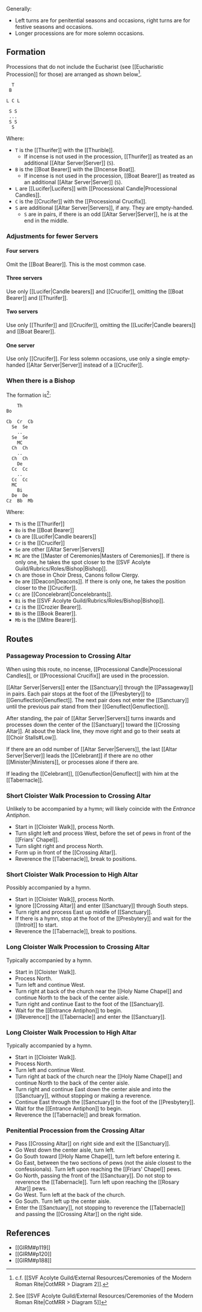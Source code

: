 Generally:
- Left turns are for penitential seasons and occasions, right turns are for festive seasons and occasions.
- Longer processions are for more solemn occasions.

## Formation
Processions that do not include the Eucharist (see [[Eucharistic Procession]] for those) are arranged as shown below[^diagram].
```
  T
 B

L C L

 S S
 ...
 S S
  S
```
Where:
- `T` is the [[Thurifer]] with the [[Thurible]].
	- If incense is not used in the procession, [[Thurifer]] as treated as an additional [[Altar Server|Server]] (`S`).
- `B` is the [[Boat Bearer]] with the [[Incense Boat]].
	- If incense is not used in the procession, [[Boat Bearer]] as treated as an additional [[Altar Server|Server]] (`S`).
- `L` are [[Lucifer|Lucifers]] with [[Processional Candle|Processional Candles]].
- `C` is the [[Crucifer]] with the [[Processional Crucifix]].
- `S` are additional [[Altar Server|Servers]], if any. They are empty-handed.
	- `S` are in pairs, if there is an odd [[Altar Server|Server]], he is at the end in the middle.

[^diagram]: c.f. [[SVF Acolyte Guild/External Resources/Ceremonies of the Modern Roman Rite|CotMRR > Diagram 2]].

### Adjustments for fewer Servers

#### Four servers
Omit the [[Boat Bearer]]. This is the most common case.

#### Three servers
Use only [[Lucifer|Candle bearers]] and [[Crucifer]], omitting the [[Boat Bearer]] and [[Thurifer]].

#### Two servers
Use only [[Thurifer]] and [[Crucifer]], omitting the [[Lucifer|Candle bearers]] and [[Boat Bearer]].

#### One server
Use only [[Crucifer]]. For less solemn occasions, use only a single empty-handed [[Altar Server|Server]] instead of a [[Crucifer]].

### When there is a Bishop
The formation is[^bishop]:

```
    Th
Bo

Cb  Cr  Cb
  Se  Se
    ..
  Se  Se
    MC
  Ch  Ch
    ..
  Ch  Ch
    De
  Cc  Cc
    ..
  Cc  Cc
  MC
    Bi
  De  De
Cz  Bb  Mb
```
Where:
- `Th` is the [[Thurifer]]
- `Bo` is the [[Boat Bearer]]
- `Cb` are [[Lucifer|Candle bearers]]
- `Cr` is the [[Crucifer]]
- `Se` are other [[Altar Server|Servers]]
- `MC` are the [[Master of Ceremonies|Masters of Ceremonies]]. If there is only one, he takes the spot closer to the [[SVF Acolyte Guild/Rubrics/Roles/Bishop|Bishop]].
- `Ch` are those in Choir Dress, Canons follow Clergy.
- `De` are [[Deacon|Deacons]]. If there is only one, he takes the position closer to the [[Crucifer]].
- `Cc` are [[Concelebrant|Concelebrants]].
- `Bi` is the [[SVF Acolyte Guild/Rubrics/Roles/Bishop|Bishop]].
- `Cz` is the [[Crozier Bearer]].
- `Bb` is the [[Book Bearer]].
- `Mb` is the [[Mitre Bearer]].

[^bishop]: See [[SVF Acolyte Guild/External Resources/Ceremonies of the Modern Roman Rite|CotMRR > Diagram 5]]

## Routes

### Passageway Procession to Crossing Altar
When using this route, no incense, [[Processional Candle|Processional Candles]], or [[Processional Crucifix]] are used in the procession.

[[Altar Server|Servers]] enter the [[Sanctuary]] through the [[Passageway]] in pairs. Each pair stops at the foot of the [[Presbytery]] to [[Genuflection|Genuflect]]. The next pair does not enter the [[Sanctuary]] until the previous pair stand from their [[Genuflect|Genuflection]].

After standing, the pair of [[Altar Server|Servers]] turns inwards and processes down the center of the [[Sanctuary]] toward the [[Crossing Altar]]. At about the black line, they move right and  go to their seats at [[Choir Stalls#Low]].

If there are an odd number of [[Altar Server|Servers]], the last [[Altar Server|Server]] leads the [[Celebrant]] if there are no other [[Minister|Ministers]], or processes alone if there are.

If leading the [[Celebrant]], [[Genuflection|Genuflect]] with him at the [[Tabernacle]]. 

### Short Cloister Walk Procession to Crossing Altar
Unlikely to be accompanied by a hymn; will likely coincide with the _Entrance Antiphon_.

- Start in [[Cloister Walk]], process North.
- Turn slight left and process West, before the set of pews in front of the [[Friars' Chapel]].
- Turn slight right and process North.
- Form up in front of the [[Crossing Altar]].
- Reverence the [[Tabernacle]], break to positions.

### Short Cloister Walk Procession to High Altar
Possibly accompanied by a hymn.

- Start in [[Cloister Walk]], process North.
- Ignore [[Crossing Altar]] and enter [[Sanctuary]] through South steps.
- Turn right and process East up middle of [[Sanctuary]].
- If there is a hymn, stop at the foot of the [[Presbytery]] and wait for the [[Introit]] to start.
- Reverence the [[Tabernacle]], break to positions.

### Long Cloister Walk Procession to Crossing Altar
Typically accompanied by a hymn.

- Start in [[Cloister Walk]].
- Process North.
- Turn left and continue West.
- Turn right at back of the church near the [[Holy Name Chapel]] and continue North to the back of the center aisle.
- Turn right and continue East to the foot of the [[Sanctuary]].
- Wait for the [[Entrance Antiphon]] to begin.
- [[Reverence]] the [[Tabernacle]] and enter the [[Sanctuary]].

### Long Cloister Walk Procession to High Altar
Typically accompanied by a hymn.

- Start in [[Cloister Walk]].
- Process North.
- Turn left and continue West.
- Turn right at back of the church near the [[Holy Name Chapel]] and continue North to the back of the center aisle.
- Turn right and continue East down the center aisle and into the [[Sanctuary]], without stopping or making a reverence.
- Continue East through the [[Sanctuary]] to the foot of the [[Presbytery]].
- Wait for the [[Entrance Antiphon]] to begin.
- Reverence the [[Tabernacle]] and break formation.

### Penitential Procession from the Crossing Altar
- Pass [[Crossing Altar]] on right side and exit the [[Sanctuary]].
- Go West down the center aisle, turn left.
- Go South toward [[Holy Name Chapel]], turn left before entering it.
- Go East, between the two sections of pews (not the aisle closest to the confessionals). Turn left upon reaching the [[Friars' Chapel]] pews.
- Go North, passing the front of the [[Sanctuary]]. Do not stop to reverence the [[Tabernacle]]. Turn left upon reaching the [[Rosary Altar]] pews.
- Go West. Turn left at the back of the church.
- Go South. Turn left up the center aisle.
- Enter the [[Sanctuary]], not stopping to reverence the [[Tabernacle]] and passing the [[Crossing Altar]] on the right side.

## References
- [[GIRM#p119]]
- [[GIRM#p120]]
- [[GIRM#p188]]